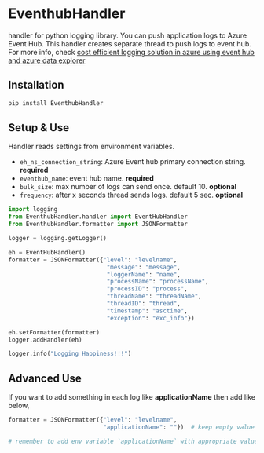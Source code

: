 # EventhubHandler

handler for python logging library. You can push application logs to Azure Event Hub. This handler creates separate thread to push logs to event hub. For more info, check [cost efficient logging solution in azure using event hub and azure data explorer](https://avabodha.in/cost-efficient-logging-solution-in-azure-using-event-hub-and-azure-data-explorer/)

## Installation

```sh
pip install EventhubHandler
```

## Setup & Use

Handler reads settings from environment variables.

- `eh_ns_connection_string`: Azure Event hub primary connection string. **required**
- `eventhub_name`: event hub name. **required**
- `bulk_size`: max number of logs can send once. default 10. **optional**
- `frequency`: after x seconds thread sends logs. default 5 sec. **optional**

```python
import logging
from EventhubHandler.handler import EventHubHandler
from EventhubHandler.formatter import JSONFormatter

logger = logging.getLogger()

eh = EventHubHandler()
formatter = JSONFormatter({"level": "levelname", 
                            "message": "message", 
                            "loggerName": "name", 
                            "processName": "processName",
                            "processID": "process", 
                            "threadName": "threadName", 
                            "threadID": "thread",
                            "timestamp": "asctime",
                            "exception": "exc_info"})

eh.setFormatter(formatter)
logger.addHandler(eh)

logger.info("Logging Happiness!!!")
```

## Advanced Use

If you want to add something in each log like **applicationName** then add like below,

```python
formatter = JSONFormatter({"level": "levelname",
                           "applicationName": ""})  # keep empty value 

# remember to add env variable `applicationName` with appropriate value
```

